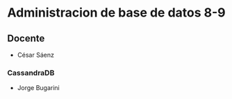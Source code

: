 # Administracion de base de datos 8-9

## Docente

* César Sáenz

### CassandraDB

* Jorge Bugarini
